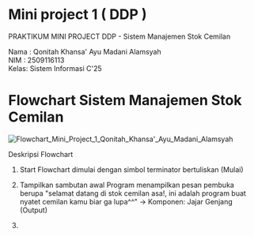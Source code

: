 # Mini project 1 ( DDP )
PRAKTIKUM MINI PROJECT DDP - Sistem Manajemen Stok Cemilan 

Nama : Qonitah Khansa' Ayu Madani Alamsyah  
NIM  : 2509116113  
Kelas: Sistem Informasi C'25

# Flowchart Sistem Manajemen Stok Cemilan
![Flowchart_Mini_Project_1_Qonitah_Khansa'_Ayu_Madani_Alamsyah](https://github.com/user-attachments/assets/4beda366-16b9-4ad0-aaa5-fdf01f0c2ccf)  

Deskripsi Flowchart  
1. Start
   Flowchart dimulai dengan simbol terminator bertuliskan (Mulai)

2. Tampilkan sambutan awal
   Program menampilkan pesan pembuka berupa "selamat datang di stok cemilan asa!, ini adalah program buat nyatet cemilan kamu biar ga lupa^^"
   → Komponen: Jajar Genjang (Output)

3. 


